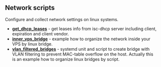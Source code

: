 ## Network scripts

Configure and collect network settings on linux systems.

- [**get_dhcp_leases**](get_dhcpd_leases/README.md) - get leases info from isc-dhcp server including client, 
expiration and client vendor.
- [**inner_vps_bridge**](inner_vps_bridge/README.md) - example how to organize the network inside your VPS by
linux bridge.
- [**vlan_filtered_bridges**](vlan_filtered_bridges/README.md) - systemd unit and script to create bridge with
VLAN filtering to prevent MAC-table overflow on the host. Actually this is an example how to organize linux bridges by
script.

